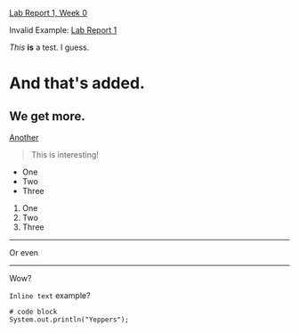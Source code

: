 [Lab Report 1, Week 0](https://amccully.github.io/cse15l-lab-reports/lab-report-1-week-0.html)

Invalid Example:
[Lab Report 1](lab-report-1-week-0.html)

*This* **is** a test. I guess.
# And that's added.
## We get more.
[Another](https://amccully.github.io/cse15l-lab-reports/another)
> This is interesting!

* One
* Two
* Three

1. One
2. Two
3. Three

---
Or even

***
Wow?

`Inline text` example?

```
# code block
System.out.println("Yeppers");
```

